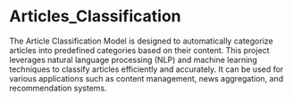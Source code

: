 # Articles_Classification
The Article Classification Model is designed to automatically categorize articles into predefined categories based on their content. This project leverages natural language processing (NLP) and machine learning techniques to classify articles efficiently and accurately. It can be used for various applications such as content management, news aggregation, and recommendation systems.

